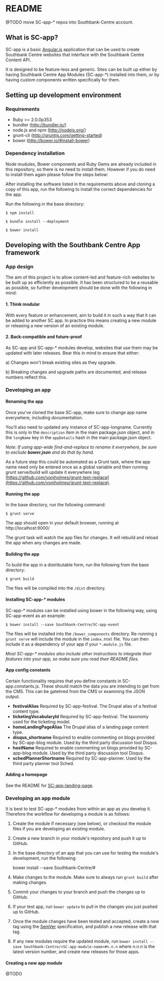 # README

@TODO move SC-app-* repos into Southbank-Centre account.

## What is SC-app?

SC-app is a basic [Angular.js](https://angularjs.org/) application that can be used to create Southbank Centre websites that interface with the Southbank Centre Content API.

It is designed to be feature-less and generic. Sites can be built up either by having Southbank Centre App Modules (SC-app-\*) installed into them, or by having custom components written specifically for them.

## Setting up development environment

### Requirements

- Ruby >= 2.0.0p353
- bundler (http://bundler.io/)
- node.js and npm (http://nodejs.org/)
- grunt-cli (http://gruntjs.com/getting-started)
- bower (http://bower.io/#install-bower)


### Dependency installation

Node mudules, Bower components and Ruby Gems are already included in this repository, so there is no need to install them. However if you do need to install them again please follow the steps below:

After installing the software listed in the requirements above and cloning a copy of this app, run the following to install the correct dependencies for the app.

Run the following in the base directory:

    $ npm install

    $ bundle install --deployment

    $ bower install

## Developing with the Southbank Centre App framework

### App design

The aim of this project is to allow content-led and feature-rich websites to be built up as efficiently as possible. It has been structured to be a reusable as possible, so further development should be done with the following in mind:

#### 1. Think modular

With every feature or enhancement, aim to build it in such a way that it can be added to another SC app. In practice this means creating a new module or releasing a new version of an existing module.

#### 2. Back-compatible and future-proof

As SC-app and SC-app-* modules develop, websites that use them may be updated with later releases. Bear this in mind to ensure that either:

a) Changes won't break existing sites as they upgrade.

b) Breaking changes and upgrade paths are documented, and release numbers reflect this.

### Developing an app

#### Renaming the app

Once you've cloned the base SC-app, make sure to change app name everywhere, including documentation.

You'll also need to updated any instance of SC-app-longname. Currently this is only in the `description` item in the main package.json object, and in the `longName` key in the `appDetails` hash in the main package.json object.

_Note: If using app-wide find-and-replace to rename it everywhere, be sure to exclude __bower.json__ and do that by hand._

As a future step this could be automated as a Grunt task, where the app name need only be entered once as a global variable and then running grunt serve/build will update it everywhere (eg [https://github.com/yoniholmes/grunt-text-replace](https://github.com/yoniholmes/grunt-text-replace).

#### Running the app

In the base directory, run the following command:

    $ grunt serve

The app should open in your default browser, running at http://localhost:9000/

The grunt task will watch the app files for changes. It will rebuild and reload the app when any changes are made.

#### Building the app

To build the app in a distributable form, run the following from the base directory:

    $ grunt build

The files will be compiled into the `/dist` directory.

#### Installing SC-app-\* modules

SC-app-\* modules can be installed using bower in the following way, using SC-app-event as an example:

    $ bower install --save Southbank-Centre/SC-app-event

The files will be installed into the `/bower_components` directory. Re-running `$ grunt serve` will include the module in the `index.html` file. You can then include it as a dependency of your app if your `*.module.js` file.

*Most SC-app-\* modules also include other instructions to integrate their features into your app, so make sure you read their README files.*

#### App config constants

Certain functionality requires that you define constants in SC-app.constants.js. These should match the data you are intending to get from the CMS. This can be gatehred from the CMS or examining the JSON output.
- __festivalAlias__ Required by SC-app-festival. The Drupal alias of a festival content type.
- __ticketingVocabularyId__ Required by SC-app-festival. The taxonomy used for the ticketing model.
- __homeLandingPageAlias__ The Drupal alias of a landing page content type.
- __disqus_shortname__ Required to enable commenting on blogs provided by SC-app-blog module. Used by the third party discussion tool Disqus.
- __hostName__ Required to enable commenting on blogs provided by SC-app-blog module. Used by the third party discussion tool Disqus.
- __schedPlannerShortname__ Required by SC-app-planner. Used by the third party planner tool Sched.

#### Adding a homepage

See the README for [SC-app-landing-page](https://github.com/Southbank-Centre/SC-app-landing-page).

### Developing an app module

It is best to test SC-app-* modules from within an app as you develop it. Therefore the workflow for developing a module is as follows:

1. Create the module if necessary (see below), or checkout the module files if you are developing an existing module.
2. Create a new branch in your module's repository and push it up to GitHub.
3. In the base directory of an app that you can use for testing the module's development, run the following:

    bower install --save Southbank-Centre/<SC-app-module-name>#<branch-name>

4. Make changes to the module. Make sure to always run `grunt build` after making changes.
5. Commit your changes to your branch and push the changes up to GitHub.
6. If your test app, run `bower update` to pull in the changes you just pushed up to GitHub.
7. Once the module changes have been tested and accepted, create a new tag using the [SemVer](http://semver.org/) specification, and publish a new release with that tag.
7. If any new modules require the updated module, run `bower install --save Southbank-Centre/<SC-app-module-name>#n.n.n` where _n.n.n_ is the latest version number, and create new releases for those apps.

#### Creating a new app module

@TODO
